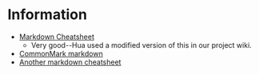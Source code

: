 # Information

- [Markdown Cheatsheet](https://github.com/adam-p/markdown-here/wiki/Markdown-Here-Cheatsheet)
    - Very good--Hua used a modified version of this in our project wiki.
- [CommonMark markdown](https://commonmark.org/help/)
- [Another markdown cheatsheet](https://www.markdownguide.org/cheat-sheet/)

